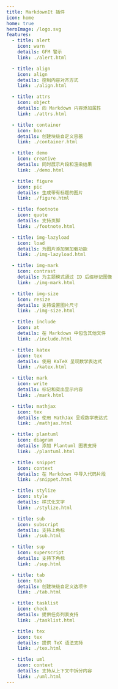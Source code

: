 ```yaml
---
title: MarkdownIt 插件
icon: home
home: true
heroImage: /logo.svg
features:
  - title: alert
    icon: warn
    details: GFM 警示
    link: ./alert.html

  - title: align
    icon: align
    details: 控制内容对齐方式
    link: ./align.html

  - title: attrs
    icon: object
    details: 向 Markdown 内容添加属性
    link: ./attrs.html

  - title: container
    icon: box
    details: 创建块级自定义容器
    link: ./container.html

  - title: demo
    icon: creative
    details: 同时展示片段和渲染结果
    link: ./demo.html

  - title: figure
    icon: pic
    details: 生成带有标题的图片
    link: ./figure.html

  - title: footnote
    icon: quote
    details: 支持页脚
    link: ./footnote.html

  - title: img-lazyload
    icon: load
    details: 为图片添加懒加载功能
    link: ./img-lazyload.html

  - title: img-mark
    icon: contrast
    details: 为主题模式通过 ID 后缀标记图像
    link: ./img-mark.html

  - title: img-size
    icon: resize
    details: 支持设置图片尺寸
    link: ./img-size.html

  - title: include
    icon: at
    details: 在 Markdown 中包含其他文件
    link: ./include.html

  - title: katex
    icon: tex
    details: 使用 KaTeX 呈现数学表达式
    link: ./katex.html

  - title: mark
    icon: write
    details: 标记和突出显示内容
    link: ./mark.html

  - title: mathjax
    icon: tex
    details: 使用 MathJax 呈现数学表达式
    link: ./mathjax.html

  - title: plantuml
    icon: diagram
    details: 添加 Plantuml 图表支持
    link: ./plantuml.html

  - title: snippet
    icon: context
    details: 在 Markdown 中导入代码片段
    link: ./snippet.html

  - title: stylize
    icon: style
    details: 样式化文字
    link: ./stylize.html

  - title: sub
    icon: subscript
    details: 支持上角标
    link: ./sub.html

  - title: sup
    icon: superscript
    details: 支持下角标
    link: ./sup.html

  - title: tab
    icon: tab
    details: 创建块级自定义选项卡
    link: ./tab.html

  - title: tasklist
    icon: check
    details: 提供任务列表支持
    link: ./tasklist.html

  - title: tex
    icon: tex
    details: 提供 TeX 语法支持
    link: ./tex.html

  - title: uml
    icon: context
    details: 支持从上下文中拆分内容
    link: ./uml.html
---
```

